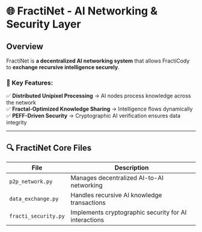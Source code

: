 # 🌐 FractiNet - AI Networking & Security Layer

## Overview
FractiNet is **a decentralized AI networking system** that allows FractiCody to **exchange recursive intelligence securely**.

### 📌 Key Features:
✅ **Distributed Unipixel Processing** → AI nodes process knowledge across the network  
✅ **Fractal-Optimized Knowledge Sharing** → Intelligence flows dynamically  
✅ **PEFF-Driven Security** → Cryptographic AI verification ensures data integrity  

---

## 🔍 FractiNet Core Files

| File | Description |
|---|---|
| `p2p_network.py` | Manages decentralized AI-to-AI networking |
| `data_exchange.py` | Handles recursive AI knowledge transactions |
| `fracti_security.py` | Implements cryptographic security for AI interactions |


